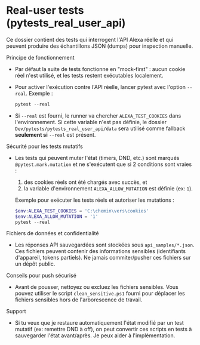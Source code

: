 # Real-user tests (pytests_real_user_api)

Ce dossier contient des tests qui interrogent l'API Alexa réelle et qui
peuvent produire des échantillons JSON (dumps) pour inspection manuelle.

Principe de fonctionnement

- Par défaut la suite de tests fonctionne en "mock-first" : aucun cookie
  réel n'est utilisé, et les tests restent exécutables localement.
- Pour activer l'exécution contre l'API réelle, lancer pytest avec l'option
  `--real`. Exemple :

  ```powershell
  pytest --real
  ```

- Si `--real` est fourni, le runner va chercher `ALEXA_TEST_COOKIES` dans
  l'environnement. Si cette variable n'est pas définie, le dossier
  `Dev/pytests/pytests_real_user_api/data` sera utilisé comme fallback **seulement
  si** `--real` est présent.

Sécurité pour les tests mutatifs

- Les tests qui peuvent muter l'état (timers, DND, etc.) sont marqués
  `@pytest.mark.mutation` et ne s'exécutent que si 2 conditions sont vraies :

  1. des cookies réels ont été chargés avec succès, et
  2. la variable d'environnement `ALEXA_ALLOW_MUTATION` est définie (ex: `1`).

  Exemple pour exécuter les tests réels et autoriser les mutations :

  ```powershell
  $env:ALEXA_TEST_COOKIES = 'C:\chemin\vers\cookies'
  $env:ALEXA_ALLOW_MUTATION = '1'
  pytest --real
  ```

Fichiers de données et confidentialité

- Les réponses API sauvegardées sont stockées sous `api_samples/*.json`.
  Ces fichiers peuvent contenir des informations sensibles (identifiants
  d'appareil, tokens partiels). Ne jamais commiter/pusher ces fichiers sur
  un dépôt public.

Conseils pour push sécurisé

- Avant de pousser, nettoyez ou excluez les fichiers sensibles. Vous pouvez
  utiliser le script `clean_sensitive.ps1` fourni pour déplacer les fichiers
  sensibles hors de l'arborescence de travail.

Support

- Si tu veux que je restaure automatiquement l'état modifié par un test
  mutatif (ex: remettre DND à off), on peut convertir ces scripts en
  tests à sauvegarder l'état avant/après. Je peux aider à l'implémentation.
